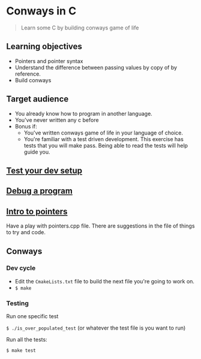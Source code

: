# Conways in C 

> Learn some C by building conways game of life

## Learning objectives

- Pointers and pointer syntax
- Understand the difference between passing values by copy of by reference. 
- Build conways

## Target audience

- You already know how to program in another language.
- You've never written any c before
- Bonus if:
  - You've written conways game of life in your language of choice.
  - You're familiar with a test driven development. This exercise has tests that you will make pass. Being able to read the tests will help guide you.

## [Test your dev setup](setup.md)

## [Debug a program](debugging.md)

## [Intro to pointers](pointers.md)

Have a play with pointers.cpp file. There are suggestions in the file of things to try and code.

## Conways

### Dev cycle
  - Edit the `CmakeLists.txt` file to build the next file you're going to work on.
  - `$ make`

### Testing

Run one specific test

`$ ./is_over_populated_test` (or whatever the test file is you want to run)

Run all the tests:

`$ make test` 

